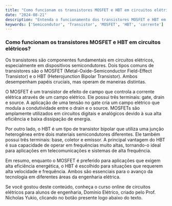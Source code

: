 ```yaml
---
title: "Como funcionam os transistores MOSFET e HBT em circuitos elétricos?"
date: "2024-08-21"
description: "Entenda o funcionamento dos transistores MOSFET e HBT em circuitos elétricos e suas principais diferenças."
keywords: ['Semicondutor', 'Transistor', 'MOSFET', 'HBT', 'corrente']
---
```


### Como funcionam os transistores MOSFET e HBT em circuitos elétricos?

Os transistores são componentes fundamentais em circuitos elétricos, especialmente em dispositivos semicondutores. Dois tipos comuns de transistores são o MOSFET (Metal-Oxide-Semiconductor Field-Effect Transistor) e o HBT (Heterojunction Bipolar Transistor). Ambos desempenham papéis cruciais, mas operam de maneiras distintas.

O MOSFET é um transistor de efeito de campo que controla a corrente elétrica através de um campo elétrico. Ele possui três terminais: gate, drain e source. A aplicação de uma tensão no gate cria um campo elétrico que modula a condutividade entre o drain e o source. MOSFETs são amplamente utilizados em circuitos digitais e analógicos devido à sua alta eficiência e baixa dissipação de energia.

Por outro lado, o HBT é um tipo de transistor bipolar que utiliza uma junção heterogênea entre dois materiais semicondutores diferentes. Ele também possui três terminais: base, coletor e emissor. A principal vantagem do HBT é sua capacidade de operar em frequências muito altas, tornando-o ideal para aplicações em telecomunicações e sistemas de alta frequência.

Em resumo, enquanto o MOSFET é preferido para aplicações que exigem alta eficiência energética, o HBT é escolhido para situações que requerem alta velocidade e frequência. Ambos são essenciais para o avanço da tecnologia em diferentes áreas da engenharia elétrica.

Se você gostou deste conteúdo, conheça o curso online de circuitos elétricos para alunos de engenharia, Domínio Elétrico, criado pelo Prof. Nicholas Yukio, clicando no botão presente logo abaixo do texto.